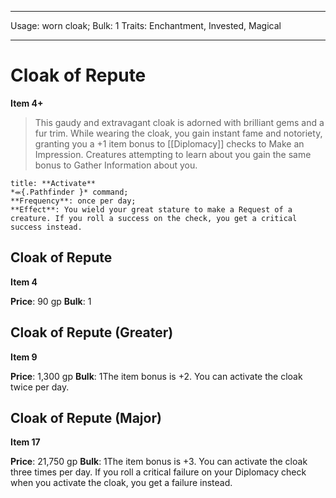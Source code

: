 
---
Usage: worn cloak;
Bulk: 1
Traits: Enchantment, Invested, Magical

---

# Cloak of Repute

**Item 4+**

> This gaudy and extravagant cloak is adorned with brilliant gems and a fur trim. While wearing the cloak, you gain instant fame and notoriety, granting you a +1 item bonus to [[Diplomacy]] checks to Make an Impression. Creatures attempting to learn about you gain the same bonus to Gather Information about you.

```ad-embed-ability
title: **Activate**
*⬺{.Pathfinder }* command; 
**Frequency**: once per day;
**Effect**: You wield your great stature to make a Request of a creature. If you roll a success on the check, you get a critical success instead.

```

## Cloak of Repute

**Item 4**

**Price**: 90 gp
**Bulk**: 1

## Cloak of Repute (Greater)

**Item 9**

**Price**: 1,300 gp
**Bulk**: 1The item bonus is +2. You can activate the cloak twice per day.

## Cloak of Repute (Major)

**Item 17**

**Price**: 21,750 gp
**Bulk**: 1The item bonus is +3. You can activate the cloak three times per day. If you roll a critical failure on your Diplomacy check when you activate the cloak, you get a failure instead.

